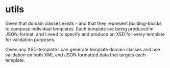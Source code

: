 # utils

Given that domain classes exists - and that they represent building-blocks to compose individual templates.
Each template are being produced in JSON-format, and I need to specify and produce an XSD for every template for validation purposes.

Given any XSD-template I can generate template domain classes and use validation on both XML and JSON formatted data that targets each template.
